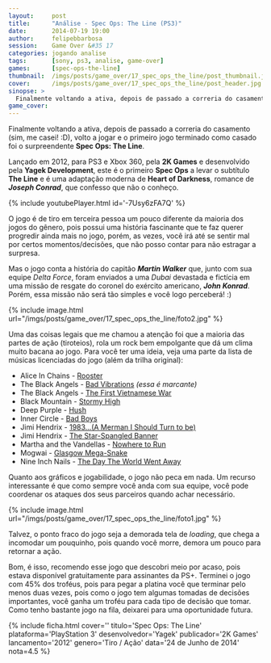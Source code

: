```yaml
---
layout:     post
title:      "Análise - Spec Ops: The Line (PS3)"
date:       2014-07-19 19:00
author:     felipebbarbosa
session:    Game Over &#35 17
categories: jogando analise
tags:       [sony, ps3, analise, game-over]
games:      [spec-ops-the-line]
thumbnail:  /imgs/posts/game_over/17_spec_ops_the_line/post_thumbnail.jpg
cover:      /imgs/posts/game_over/17_spec_ops_the_line/post_header.jpg
sinopse: >
  Finalmente voltando a ativa, depois de passado a correria do casamento (sim, me casei! :D), volto a jogar e o primeiro jogo terminado como casado foi o surpreendente Spec Ops: The Line.
game_cover:
---
```

Finalmente voltando a ativa, depois de passado a correria do casamento (sim, me casei! :D), volto a jogar e o primeiro jogo terminado como casado foi o surpreendente **Spec Ops: The Line**.

Lançado em 2012, para PS3 e Xbox 360, pela **2K Games** e desenvolvido pela **Yagek Development**, este é o primeiro **Spec Ops** a levar o subtítulo **The Line** e é uma adaptação moderna de **Heart of Darkness**, romance de **_Joseph Conrad_**, que confesso que não o conheço.

{% include youtubePlayer.html id='-7Usy6zFA7Q' %}

O jogo é de tiro em terceira pessoa um pouco diferente da maioria dos jogos do gênero, pois possui uma história fascinante que te faz querer progredir ainda mais no jogo, porém, as vezes, você irá até se sentir mal por certos momentos/decisões, que não posso contar para não estragar a surpresa.

Mas o jogo conta a história do capitão **_Martin Walker_** que, junto com sua equipe *Delta Force*, foram enviados a uma *Dubai* devastada e fictícia em uma missão de resgate do coronel do exército americano, **_John Konrad_**. Porém, essa missão não será tão simples e você logo perceberá! :)

{% include image.html url="/imgs/posts/game_over/17_spec_ops_the_line/foto2.jpg" %}

Uma das coisas legais que me chamou a atenção foi que a maioria das partes de ação (tiroteios), rola um rock bem empolgante que dá um clima muito bacana ao jogo. Para você ter uma ideia, veja uma parte da lista de músicas licenciadas do jogo (além da trilha original):

- Alice In Chains - [Rooster](http://youtu.be/uAE6Il6OTcs)
- The Black Angels - [Bad Vibrations](http://youtu.be/3jV6TnBC2nk) *(essa é marcante)*
- The Black Angels - [The First Vietnamese War](http://youtu.be/9WZ2I28Chk0)
- Black Mountain - [Stormy High](https://www.youtube.com/watch?v=uhMlNWn10p4)
- Deep Purple - [Hush](http://youtu.be/W1PNvopXjbg)
- Inner Circle - [Bad Boys](http://youtu.be/f4MRmEPNUxY)
- Jimi Hendrix - [1983...(A Merman I Should Turn to be)](http://youtu.be/9N8G8T-yAsU)
- Jimi Hendrix - [The Star-Spangled Banner](http://youtu.be/i0WG-ZUUOsg)
- Martha and the Vandellas - [Nowhere to Run](http://youtu.be/17yfqxoSTFM)
- Mogwai - [Glasgow Mega-Snake](http://youtu.be/WrXwXuhRo9Q)
- Nine Inch Nails - [The Day The World Went Away](http://youtu.be/DNrnjyuD4fE)

Quanto aos gráficos e jogabilidade, o jogo não peca em nada. Um recurso interessante é que como sempre você anda com sua equipe, você pode coordenar os ataques dos seus parceiros quando achar necessário.

{% include image.html url="/imgs/posts/game_over/17_spec_ops_the_line/foto1.jpg" %}

Talvez, o ponto fraco do jogo seja a demorada tela de *loading*, que chega a incomodar um pouquinho, pois quando você morre, demora um pouco para retornar a ação.

Bom, é isso, recomendo esse jogo que descobri meio por acaso, pois estava disponível gratuitamente para assinantes da PS+. Terminei o jogo com 45% dos troféus, pois para pegar a platina você que terminar pelo menos duas vezes, pois como o jogo tem algumas tomadas de decisões importantes, você ganha um troféu para cada tipo de decisão que tomar. Como tenho bastante jogo na fila, deixarei para uma oportunidade futura.

{% include ficha.html
  cover=''
  titulo='Spec Ops: The Line'
  plataforma='PlayStation 3'
  desenvolvedor='Yagek'
  publicador='2K Games'
  lancamento='2012'
  genero='Tiro / Ação'
  data='24 de Junho de 2014'
  nota=4.5 %}
